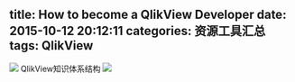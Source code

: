 title: How to become a QlikView Developer
date: 2015-10-12 20:12:11
categories: 资源工具汇总
tags: QlikView
---
![](http://7xoxf6.com1.z0.glb.clouddn.com/resourceqvpath1.png)
QlikView知识体系结构
![](http://7xoxf6.com1.z0.glb.clouddn.com/resourceqvpath2.jpg)